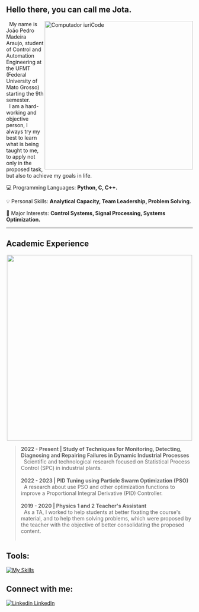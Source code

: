 ## Hello there, you can call me <strong>Jota</strong>.<br>
<img src="https://raw.githubusercontent.com/MicaelliMedeiros/micaellimedeiros/master/image/computer-illustration.png" min-width="400px" max-width="400px" width="400px" align="right" alt="Computador iuriCode">

<p align="left"> 

 &nbsp; My name is João Pedro Madeira Araujo, student of Control and Automation Engineering at the UFMT (Federal University of Mato Grosso) starting the 9th semester.<br>
 &nbsp; I am a hard-working and objective person, I always try my best to learn what is being taught to me, to apply not only in the proposed task, but also to achieve my goals in life.
</p>

<p align="left">
💻 Programming Languages: <strong>Python, C, C++.</strong>
</p>

<p align="left">
  💡 Personal Skills: <strong>Analytical Capacity, Team Leadership, Problem Solving.</strong>
</p>

<p align="left">
  🔎 Major Interests: <strong>Control Systems, Signal Processing, Systems Optimization.</strong>
</p>

---


## Academic Experience <br>

<p align="center">
 <img src="https://studentspace.org.uk/assets/images/student-space_illustrations_studying.png" min-width="500px" max-width="500px" width="500px" >
</p>

> **2022 - Present | Study of Techniques for Monitoring, Detecting, Diagnosing and Repairing Failures in Dynamic Industrial Processes** <br>
 &nbsp; Scientific and technological research focused on Statistical Process Control (SPC) in industrial plants.<br><br>
> **2022 - 2023 | PID Tuning using Particle Swarm Optimization (PSO)** <br>
 &nbsp; A research about use PSO and other optimization functions to improve a Proportional Integral Derivative (PID) Controller.<br><br> 
> **2019 - 2020 | Physics 1 and 2 Teacher's Assistant**<br>
 &nbsp; As a TA, I worked to help students at better fixating the course's material, and to help them solving problems, which were proposed by the teacher with the objective of better consolidating the proposed content. <br> <br>


## Tools: 
[![My Skills](https://skills.thijs.gg/icons?i=matlab,vscode,latex,arduino)](https://skills.thijs.gg)

## Connect with me:
[![Linkedin](https://i.stack.imgur.com/gVE0j.png) LinkedIn](https://www.linkedin.com/in/joão-pedro-madeira-araujo-a503171b1/)
&nbsp;
